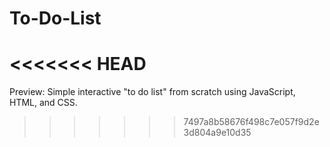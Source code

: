 # To-Do-List

<<<<<<< HEAD
=======
Preview: Simple interactive "to do list" from scratch using JavaScript, HTML, and CSS.
>>>>>>> 7497a8b58676f498c7e057f9d2e3d804a9e10d35

